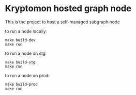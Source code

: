 # Kryptomon hosted graph node

This is the project to host a self-managed subgraph node

to run a node locally:
```
make build-dev
make run
```

to run a node on stg:
```
make build-stg
make run
```

to run a node on prod:
```
make build-prod
make run
```
